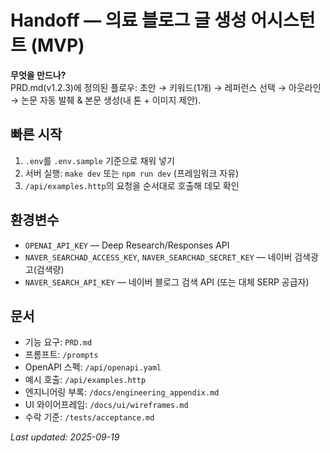 # Handoff — 의료 블로그 글 생성 어시스턴트 (MVP)

**무엇을 만드나?**  
PRD.md(v1.2.3)에 정의된 플로우: 초안 → 키워드(1개) → 레퍼런스 선택 → 아웃라인 → 논문 자동 발췌 & 본문 생성(내 톤 + 이미지 제안).

## 빠른 시작
1) `.env`를 `.env.sample` 기준으로 채워 넣기
2) 서버 실행: `make dev` 또는 `npm run dev` (프레임워크 자유)
3) `/api/examples.http`의 요청을 순서대로 호출해 데모 확인

## 환경변수
- `OPENAI_API_KEY` — Deep Research/Responses API
- `NAVER_SEARCHAD_ACCESS_KEY`, `NAVER_SEARCHAD_SECRET_KEY` — 네이버 검색광고(검색량)
- `NAVER_SEARCH_API_KEY` — 네이버 블로그 검색 API (또는 대체 SERP 공급자)

## 문서
- 기능 요구: `PRD.md`
- 프롬프트: `/prompts`
- OpenAPI 스펙: `/api/openapi.yaml`
- 예시 호출: `/api/examples.http`
- 엔지니어링 부록: `/docs/engineering_appendix.md`
- UI 와이어프레임: `/docs/ui/wireframes.md`
- 수락 기준: `/tests/acceptance.md`

_Last updated: 2025-09-19_
